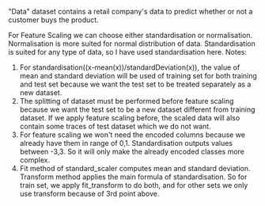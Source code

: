 "Data" dataset contains a retail company's data to predict whether or not a customer buys the product.

For Feature Scaling we can choose either standardisation or normalisation. Normalisation is more suited for normal distribution of data. Standardisation is suited for any type of data, so I have used standardisation here.
Notes:
1) For standardisation((x-mean(x))/standardDeviation(x)), the value of mean and standard deviation will be used of training set for both training and test set because we want the test set to be treated separately as a new dataset.
2) The splitting of dataset must be performed before feature scaling because we want the test set to be a new dataset different from training dataset. If we apply feature scaling before, the scaled data will also contain some traces of test dataset which we do not want.
3) For feature scaling we won't need the encoded columns because we already have them in range of 0,1. Standardisation outputs values between -3,3. So it will only make the already encoded classes more complex.
4) Fit method of standard_scaler computes mean and standard deviation. Transform method applies the main formula of standardisation. So for train set, we apply fit_transform to do both, and for other sets we only use transform because of 3rd point above.

